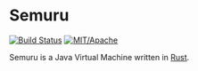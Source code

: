 # Semuru

[![Build Status][s1]][tc] [![MIT/Apache][s2]][li]

[s1]: https://travis-ci.org/arthurc/semuru.svg?branch=master
[s2]: https://img.shields.io/badge/license-MIT%2FApache-blue.svg

[tc]: https://travis-ci.org/arthurc/semuru/
[li]: COPYING

Semuru is a Java Virtual Machine written in [Rust](https://rust-lang.org/).
